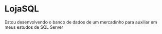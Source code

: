 # LojaSQL
Estou desenvolvendo o banco de dados de um mercadinho para auxiliar em meus estudos de SQL Server
